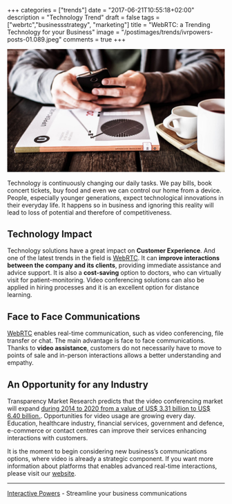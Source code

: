 +++
categories = ["trends"]
date = "2017-06-21T10:55:18+02:00"
description = "Technology Trend"
draft = false
tags = ["webrtc","businessstrategy", "marketing"]
title = "WebRTC: a Trending Technology for your Business"
image = "/postimages/trends/ivrpowers-posts-01.089.jpeg"
comments = true
+++

![Man holding a phone](/postimages/trends/ivrpowers-posts-01.089.jpeg)

Technology is continuously changing our daily tasks. We pay bills, book concert tickets, buy food and even we can control our home from a device. People, especially younger generations, expect technological innovations in their everyday life. It happens so in business and ignoring this reality will lead to loss of potential and therefore of competitiveness.

## Technology Impact
 
Technology solutions have a great impact on **Customer Experience**. And one of the latest trends in the field is [WebRTC](http://blog.ivrpowers.com/post/technologies/what-is-webrtc/). It can **improve interactions between the company and its clients**, providing immediate assistance and advice support. It is also a **cost-saving** option to doctors, who can virtually visit for patient-monitoring. Video conferencing solutions can also be applied in hiring processes and it is an excellent option for distance learning.

## Face to Face Communications
 
[WebRTC](http://blog.ivrpowers.com/post/technologies/what-is-webrtc/) enables real-time communication, such as video conferencing, file transfer or chat. The main advantage is face to face communications. Thanks to **video assistance**, customers do not necessarily have to move to points of sale and in-person interactions allows a better understanding and empathy.

## An Opportunity for any Industry 
 
Transparency Market Research predicts that the video conferencing market will expand [during 2014 to 2020 from a value of US$ 3.31 billion to US$ 6.40 billion.](https://globenewswire.com/news-release/2015/12/04/793038/10157897/en/Video-Conferencing-Market-to-Expand-at-9-3-CAGR-to-2020-Thanks-to-Increasing-Usage-in-Healthcare-and-Defense-Transparency-Market-Research.html ). Opportunities for video usage are growing every day. Education, healthcare industry, financial services, government and defence, e-commerce or contact centres can improve their services enhancing interactions with customers.
 
It is the moment to begin considering new business’s communications options, where video is already a strategic component. If you want more information about platforms that enables advanced real-time interactions, please visit our [website](http://www.ivrpowers.com).

---
[Interactive Powers](http://www.ivrpowers.com/) - Streamline your business communications

